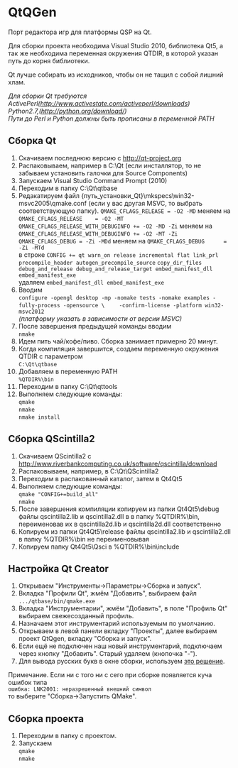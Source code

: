 QtQGen
======
Порт редактора игр для платформы QSP на Qt.

Для сборки проекта необходима Visual Studio 2010, библиотека Qt5, а так же необходима переменная окружения QTDIR,
в которой указан путь до корня библиотеки.

Qt лучше собирать из исходников, чтобы он не тащил с собой лишний хлам.  

*Для сборки Qt требуются*  
*ActivePerl(http://www.activestate.com/activeperl/downloads)*  
*Python2.7,(http://python.org/download/)*  
*Пути до Perl и Python должны быть прописаны в переменной PATH*

Сборка Qt
-------------------
1. Скачиваем последнюю версию с http://qt-project.org
2. Распаковываем, например в C:\Qt (если инсталлятор, то не забываем установить галочки для Source Components)
3. Запускаем Visual Studio Command Prompt (2010)
4. Переходим в папку C:\Qt\qtbase
5. Редакатируем файл {путь_установки_Qt}\mkspecs\win32-msvc2005\qmake.conf (если у вас другая MSVC, то выбрать соответствующую папку).
    `QMAKE_CFLAGS_RELEASE = -O2 -MD` меняем на `QMAKE_CFLAGS_RELEASE    = -O2 -MT`
    `QMAKE_CFLAGS_RELEASE_WITH_DEBUGINFO += -O2 -MD -Zi` меняем на `QMAKE_CFLAGS_RELEASE_WITH_DEBUGINFO += -O2 -MT -Zi`
    `QMAKE_CFLAGS_DEBUG = -Zi -MDd` меняем на `QMAKE_CFLAGS_DEBUG      = -Zi -MTd`
    <br/>в строке `CONFIG += qt warn_on release incremental flat link_prl precompile_header autogen_precompile_source` 
    `copy_dir_files debug_and_release debug_and_release_target embed_manifest_dll embed_manifest_exe`
    <br/>удаляем `embed_manifest_dll embed_manifest_exe` 
6. Вводим  
    `configure -opengl desktop -mp -nomake tests -nomake examples -fully-process -opensource \`
    `    -confirm-license -platform win32-msvc2012`
    <br/>*(платформу указать в зависимости от версии MSVC)*
7. После завершения предыдущей команды вводим  
    `nmake`
8. Идем пить чай/кофе/пиво. Сборка занимает примерно 20 минут.
9. Когда компиляция завершится, создаем переменную окружения QTDIR с параметром  
    `C:\Qt\qtbase`
10. Добавляем в переменную PATH  
    `%QTDIR%\bin`
11. Переходим в папку C:\Qt\qttools
12. Выполняем следующие команды:  
    `qmake`  
    `nmake`  
    `nmake install`

Сборка QScintilla2
-------------------
1. Скачиваем QScintilla2 с http://www.riverbankcomputing.co.uk/software/qscintilla/download
2. Распаковываем, например, в C:\Qt\QScintilla2
3. Переходим в распакованный каталог, затем в Qt4Qt5
4. Выполняем следующие команды:  
    `qmake "CONFIG+=build_all"`  
    `nmake`
5. После завершения компиляции копируем из папки Qt4Qt5\debug файлы qscintilla2.lib и qscintilla2.dll в в папку %QTDIR%\bin, переименовав их в qscintilla2d.lib и qscintilla2d.dll соответственно
6. Копируем из папки Qt4Qt5\release файлы qscintilla2.lib и qscintilla2.dll в папку %QTDIR%\bin не переименовывая
7. Копируем папку Qt4Qt5\Qsci в %QTDIR%\bin\include

Настройка Qt Creator
-------------------
1. Открываем "Инструменты->Параметры->Сборка и запуск".
2. Вкладка "Профили Qt", жмём "Добавить", выбираем файл  
    `.../qtbase/bin/qmake.exe`
3. Вкладка "Инструментарии", жмём "Добавить", в поле "Профиль Qt" выбираем свежесозданный профиль.
4. Назначаем этот инструментарий используемым по умолчанию.
5. Открываем в левой панели вкладку "Проекты", далее выбираем проект QtQgen, вкладку "Сборка и запуск". 
6. Если ещё не подключен наш новый инструментарий, подключаем через кнопку "Добавить". Старый удаляем (кнопочка "-").
7. Для вывода русских букв в окне сборки, используем [это решение](http://lab113.ru/qtcreator_kodirovka.php).

Примечание. Если ни с того ни с сего при сборке появляется куча ошибок типа   
    `ошибка: LNK2001: неразрешенный внешний символ`  
то выберите "Сборка->Запустить QMake".

Cборка проекта
-------------------
1. Переходим в папку с проектом.
2. Запускаем  
    `qmake`  
    `nmake`
